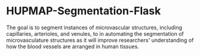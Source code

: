# HUPMAP-Segmentation-Flask
The goal is to segment instances of microvascular structures, including capillaries, arterioles, and venules, to in automating the segmentation of microvasculature structures as it will improve researchers' understanding of how the blood vessels are arranged in human tissues.
